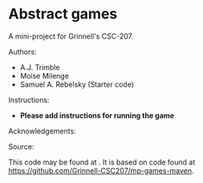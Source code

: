# Abstract games

A mini-project for Grinnell's CSC-207.

Authors:

* A.J. Trimble
* Moise Milenge
* Samuel A. Rebelsky (Starter code)

Instructions:

* **Please add instructions for running the game**

Acknowledgements:

Source:

This code may be found at <URL>. It is based on code found at <https://github.com/Grinnell-CSC207/mp-games-maven>.
